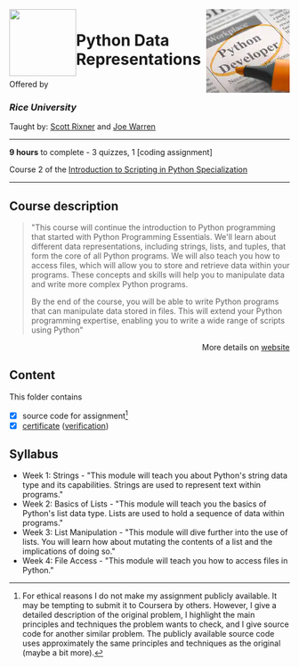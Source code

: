 <a href="https://www.coursera.org/learn/python-representation">
  <img src="/img/Introduction_to_Scripting_in_Python_Specialization_logo.avif" width="150" align="right">
</a>

<img src="https://upload.wikimedia.org/wikipedia/en/7/7d/Rice_Logo_280_Blue.svg" width="120" height="120" align="left">

# Python Data Representations

Offered by 
### *Rice University*

Taught by: [Scott Rixner](https://www.coursera.org/instructor/~726142) and [Joe Warren](https://www.coursera.org/instructor/~527518)

---

**9 hours** to complete - 3 quizzes, 1 [coding assignment]

Course 2 of the [Introduction to Scripting in Python Specialization](../) 

---

## Course description

>"This course will continue the introduction to Python programming that started with Python Programming Essentials. We'll learn about different data representations, including strings, lists, and tuples, that form the core of all Python programs. We will also teach you how to access files, which will allow you to store and retrieve data within your programs. These concepts and skills will help you to manipulate data and write more complex Python programs.
>
>By the end of the course, you will be able to write Python programs that can manipulate data stored in files. This will extend your Python programming expertise, enabling you to write a wide range of scripts using Python"

<p align="right">More details on <a href="https://www.coursera.org/learn/python-representation">website</a></p>

## Content
This folder contains 
- [x] source code for assignment[^1]
- [x] [certificate](./Certificate/certificate.pdf) ([verification](certificate_link))

## Syllabus
- Week 1: Strings - "This module will teach you about Python's string data type and its capabilities. Strings are used to represent text within programs."
- Week 2: Basics of Lists - "This module will teach you the basics of Python's list data type. Lists are used to hold a sequence of data within programs."
- Week 3: List Manipulation - "This module will dive further into the use of lists. You will learn how about mutating the contents of a list and the implications of doing so."
- Week 4: File Access - "This module will teach you how to access files in Python."

[^1]: For ethical reasons I do not make my assignment publicly available. It may be tempting to submit it to Coursera by others. However, I give a detailed description of the original problem, I highlight the main principles and techniques the problem wants to check, and I give source code for another similar problem. The publicly available source code uses approximately the same principles and techniques as the original (maybe a bit more). 
